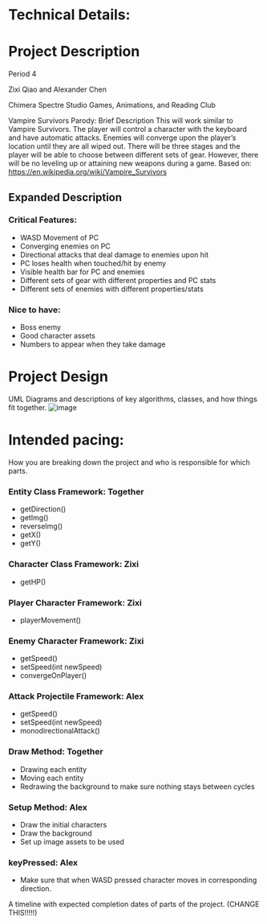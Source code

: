 
# Technical Details:

# Project Description

Period 4

Zixi Qiao and Alexander Chen

Chimera Spectre Studio Games, Animations, and Reading Club

Vampire Survivors Parody: Brief Description
This will work similar to Vampire Survivors. The player will control a character with the keyboard and have automatic attacks. Enemies will converge upon the player’s location until they are all wiped out. There will be three stages and the player will be able to choose between different sets of gear. However, there will be no leveling up or attaining new weapons during a game.
Based on: https://en.wikipedia.org/wiki/Vampire_Survivors

## Expanded Description

### Critical Features:
- WASD Movement of PC
- Converging enemies on PC
- Directional attacks that deal damage to enemies upon hit
- PC loses health when touched/hit by enemy
- Visible health bar for PC and enemies
- Different sets of gear with different properties and PC stats
- Different sets of enemies with different properties/stats

### Nice to have:
- Boss enemy
- Good character assets
- Numbers to appear when they take damage
     
# Project Design

UML Diagrams and descriptions of key algorithms, classes, and how things fit together.
![image](https://github.com/user-attachments/assets/adeffaaf-c63f-4a99-94ca-7346173e9cdc)




    
# Intended pacing:

How you are breaking down the project and who is responsible for which parts.

### Entity Class Framework: Together
- getDirection()
- getImg()
- reverseImg()
- getX()
- getY()

### Character Class Framework: Zixi
- getHP()

### Player Character Framework: Zixi
- playerMovement()

### Enemy Character Framework: Zixi
- getSpeed()
- setSpeed(int newSpeed)
- convergeOnPlayer()

### Attack Projectile Framework: Alex
- getSpeed()
- setSpeed(int newSpeed)
- monodirectionalAttack()

### Draw Method: Together
- Drawing each entity
- Moving each entity
- Redrawing the background to make sure nothing stays between cycles

### Setup Method: Alex
- Draw the initial characters
- Draw the background
- Set up image assets to be used

### keyPressed: Alex
- Make sure that when WASD pressed character moves in corresponding direction.


A timeline with expected completion dates of parts of the project. (CHANGE THIS!!!!!)

